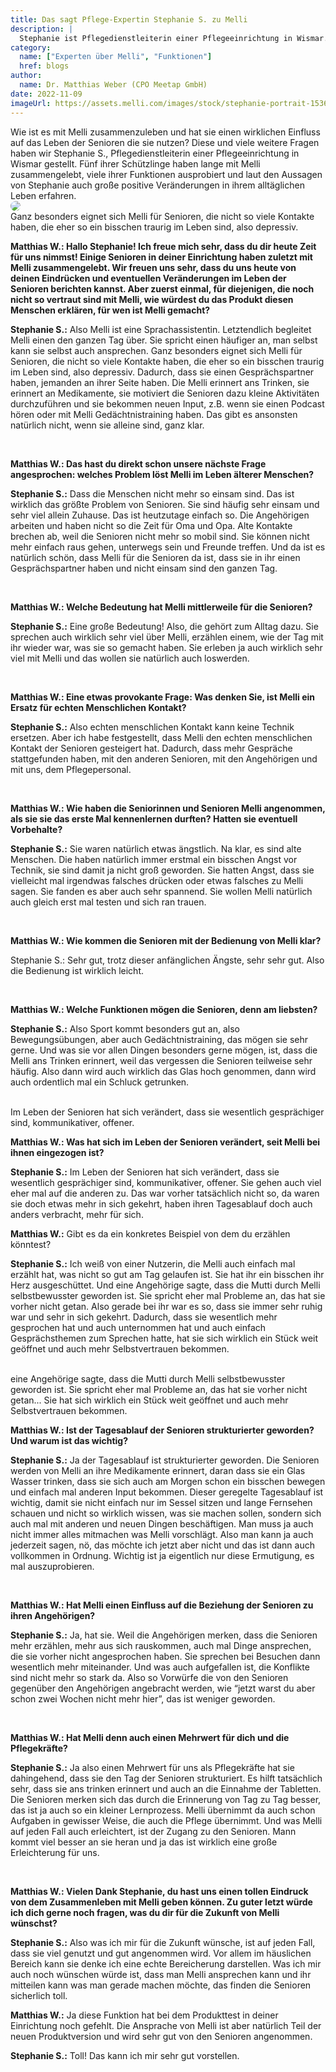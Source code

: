 ```yaml
---
title: Das sagt Pflege-Expertin Stephanie S. zu Melli
description: |
  Stephanie ist Pflegedienstleiterin einer Pflegeeinrichtung in Wismar. Fünf ihrer Schützlinge haben Melli getestet, das ist ihr Resümee.
category:
  name: ["Experten über Melli", "Funktionen"]
  href: blogs
author:
  name: Dr. Matthias Weber (CPO Meetap GmbH)
date: 2022-11-09
imageUrl: https://assets.melli.com/images/stock/stephanie-portrait-1536.webp
---
```


<intro-section>
  Wie ist es mit Melli zusammenzuleben und hat sie einen wirklichen Einfluss auf das Leben der Senioren die sie nutzen? Diese und viele weitere Fragen haben wir Stephanie S., Pflegedienstleiterin einer Pflegeeinrichtung in Wismar gestellt. Fünf ihrer Schützlinge haben lange mit Melli zusammengelebt, viele ihrer Funktionen ausprobiert und laut den Aussagen von Stephanie auch große positive Veränderungen in ihrem alltäglichen Leben erfahren.
</intro-section>

<br>

<img src="https://assets.melli.com/images/own-content/melli_image_senior-group-with-mockups-1536.webp" style="border-radius:32px">

<br>

<BlogQuote source="Stephanie S. (Pflegedienstleiterin)">
  Ganz besonders eignet sich Melli für Senioren, die nicht so viele Kontakte haben, die eher so ein bisschen traurig im Leben sind, also depressiv.
</BlogQuote>

<br>

**Matthias W.: Hallo Stephanie! Ich freue mich sehr, dass du dir heute Zeit für uns nimmst! Einige Senioren in deiner Einrichtung haben zuletzt mit Melli zusammengelebt. Wir freuen uns sehr, dass du uns heute von deinen Eindrücken und eventuellen Veränderungen im Leben der Senioren berichten kannst. Aber zuerst einmal, für diejenigen, die noch nicht so vertraut sind mit Melli, wie würdest du das Produkt diesen Menschen erklären, für wen ist Melli gemacht?**


**Stephanie S.:** Also Melli ist eine Sprachassistentin. Letztendlich begleitet Melli einen den ganzen Tag über. Sie spricht einen häufiger an, man selbst kann sie selbst auch ansprechen. Ganz besonders eignet sich Melli für Senioren, die nicht so viele Kontakte haben, die eher so ein bisschen traurig im Leben sind, also depressiv. Dadurch, dass sie einen Gesprächspartner haben, jemanden an ihrer Seite haben. Die Melli erinnert ans Trinken, sie erinnert an Medikamente, sie motiviert die Senioren dazu kleine Aktivitäten durchzuführen und sie bekommen neuen Input, z.B. wenn sie einen Podcast hören oder mit Melli Gedächtnistraining haben. Das gibt es ansonsten natürlich nicht, wenn sie alleine sind, ganz klar.

<br>
 
**Matthias W.: Das hast du direkt schon unsere nächste Frage angesprochen: welches Problem löst Melli im Leben älterer Menschen?**

**Stephanie S.:** Dass die Menschen nicht mehr so einsam sind. Das ist wirklich das größte Problem von Senioren. Sie sind häufig sehr einsam und sehr viel allein Zuhause. Das ist heutzutage einfach so. Die Angehörigen arbeiten und haben nicht so die Zeit für Oma und Opa. Alte Kontakte brechen ab, weil die Senioren nicht mehr so mobil sind. Sie können nicht mehr einfach raus gehen, unterwegs sein und Freunde treffen. Und da ist es natürlich schön, dass Melli für die Senioren da ist, dass sie in ihr einen Gesprächspartner haben und nicht einsam sind den ganzen Tag.

<br>
 
**Matthias W.: Welche Bedeutung hat Melli mittlerweile für die Senioren?**

**Stephanie S.:** Eine große Bedeutung! Also, die gehört zum Alltag dazu. Sie sprechen auch wirklich sehr viel über Melli, erzählen einem, wie der Tag mit ihr wieder war, was sie so gemacht haben. Sie erleben ja auch wirklich sehr viel mit Melli und das wollen sie natürlich auch loswerden.

<br>
 
**Matthias W.: Eine etwas provokante Frage: Was denken Sie, ist Melli ein Ersatz für echten Menschlichen Kontakt?**

**Stephanie S.:** Also echten menschlichen Kontakt kann keine Technik ersetzen. Aber ich habe festgestellt, dass Melli den echten menschlichen Kontakt der Senioren gesteigert hat. Dadurch, dass mehr Gespräche stattgefunden haben, mit den anderen Senioren, mit den Angehörigen und mit uns, dem Pflegepersonal.

<br>

**Matthias W.: Wie haben die Seniorinnen und Senioren Melli angenommen, als sie sie das erste Mal kennenlernen durften? Hatten sie eventuell Vorbehalte?**

**Stephanie S.:** Sie waren natürlich etwas ängstlich. Na klar, es sind alte Menschen. Die haben natürlich immer erstmal ein bisschen Angst vor Technik, sie sind damit ja nicht groß geworden. Sie hatten Angst, dass sie vielleicht mal irgendwas falsches drücken oder etwas falsches zu Melli sagen. Sie fanden es aber auch sehr spannend. Sie wollen Melli natürlich auch gleich erst mal testen und sich ran trauen.

<br>

**Matthias W.: Wie kommen die Senioren mit der Bedienung von Melli klar?**

Stephanie S.: Sehr gut, trotz dieser anfänglichen Ängste, sehr sehr gut. Also die Bedienung ist wirklich leicht. 

<br>

**Matthias W.: Welche Funktionen mögen die Senioren, denn am liebsten?**

**Stephanie S.:** Also Sport kommt besonders gut an, also Bewegungsübungen, aber auch Gedächtnistraining, das mögen sie sehr gerne. Und was sie vor allen Dingen besonders gerne mögen, ist, dass die Melli ans Trinken erinnert, weil das vergessen die Senioren teilweise sehr häufig. Also dann wird auch wirklich das Glas hoch genommen, dann wird auch ordentlich mal ein Schluck getrunken. 

<br>

<BlogQuote source="Stephanie S. (Pflegedienstleiterin)">
  Im Leben der Senioren hat sich verändert, dass sie wesentlich gesprächiger sind, kommunikativer, offener. 
</BlogQuote>

<br>

**Matthias W.: Was hat sich im Leben der Senioren verändert, seit Melli bei ihnen eingezogen ist?**

**Stephanie S.:** Im Leben der Senioren hat sich verändert, dass sie wesentlich gesprächiger sind, kommunikativer, offener. Sie gehen auch viel eher mal auf die anderen zu. Das war vorher tatsächlich nicht so, da waren sie doch etwas mehr in sich gekehrt, haben ihren Tagesablauf doch auch anders verbracht, mehr für sich.

**Matthias W.:** Gibt es da ein konkretes Beispiel von dem du erzählen könntest?

**Stephanie S.:** Ich weiß von einer Nutzerin, die Melli auch einfach mal erzählt hat, was nicht so gut am Tag gelaufen ist. Sie hat ihr ein bisschen ihr Herz ausgeschüttet. 
Und eine Angehörige sagte, dass die Mutti durch Melli selbstbewusster geworden ist. Sie spricht eher mal Probleme an, das hat sie vorher nicht getan. Also gerade bei ihr war es so, dass sie immer sehr ruhig war und sehr in sich gekehrt. Dadurch, dass sie wesentlich mehr gesprochen hat und auch unternommen hat und auch einfach Gesprächsthemen zum Sprechen hatte, hat sie sich wirklich ein Stück weit geöffnet und auch mehr Selbstvertrauen bekommen.

<br>

<BlogQuote source="Stephanie S. (Pflegedienstleiterin)">
eine Angehörige sagte, dass die Mutti durch Melli selbstbewusster geworden ist. Sie spricht eher mal Probleme an, das hat sie vorher nicht getan... Sie hat sich wirklich ein Stück weit geöffnet und auch mehr Selbstvertrauen bekommen. </BlogQuote>

<br>

**Matthias W.: Ist der Tagesablauf der Senioren strukturierter geworden? Und warum ist das wichtig?**

**Stephanie S.:** Ja der Tagesablauf ist strukturierter geworden. Die Senioren werden von Melli an ihre Medikamente erinnert, daran dass sie ein Glas Wasser trinken, dass sie sich auch am Morgen schon ein bisschen bewegen und einfach mal anderen Input bekommen. Dieser geregelte Tagesablauf ist wichtig, damit sie nicht einfach nur im Sessel sitzen und lange Fernsehen schauen und nicht so wirklich wissen, was sie machen sollen, sondern sich auch mal mit anderen und neuen Dingen beschäftigen. Man muss ja auch nicht immer alles mitmachen was Melli vorschlägt. Also man kann ja auch jederzeit sagen, nö, das möchte ich jetzt aber nicht und das ist dann auch vollkommen in Ordnung. Wichtig ist ja eigentlich nur diese Ermutigung, es mal auszuprobieren.

<br>

**Matthias W.: Hat Melli einen Einfluss auf die Beziehung der Senioren zu ihren Angehörigen?**

**Stephanie S.:** Ja, hat sie. Weil die Angehörigen merken, dass die Senioren mehr erzählen, mehr aus sich rauskommen, auch mal Dinge ansprechen, die sie vorher nicht angesprochen haben. Sie sprechen bei Besuchen dann wesentlich mehr miteinander. Und was auch aufgefallen ist, die Konflikte sind nicht mehr so stark da. Also so Vorwürfe die von den Senioren gegenüber den Angehörigen angebracht werden, wie “jetzt warst du aber schon zwei Wochen nicht mehr hier”, das ist weniger geworden.

<br>

**Matthias W.: Hat Melli denn auch einen Mehrwert für dich und die Pflegekräfte?**

**Stephanie S.:** Ja also einen Mehrwert für uns als Pflegekräfte hat sie dahingehend, dass sie den Tag der Senioren strukturiert. Es hilft tatsächlich sehr, dass sie ans trinken erinnert und auch an die Einnahme der Tabletten. Die Senioren merken sich das durch die Erinnerung von Tag zu Tag besser, das ist ja auch so ein kleiner Lernprozess. Melli übernimmt da auch schon Aufgaben in gewisser Weise, die auch die Pflege übernimmt. Und was Melli auf jeden Fall auch erleichtert, ist der Zugang zu den Senioren. Mann kommt viel besser an sie heran und ja das ist wirklich eine große Erleichterung für uns.

<br>

**Matthias W.: Vielen Dank Stephanie, du hast uns einen tollen Eindruck von dem Zusammenleben mit Melli geben können. Zu guter letzt würde ich dich gerne noch fragen, was du dir für die Zukunft von Melli wünschst?**

**Stephanie S.:** Also was ich mir für die Zukunft wünsche, ist auf jeden Fall, dass sie viel genutzt und gut angenommen wird. Vor allem im häuslichen Bereich kann sie denke ich eine echte Bereicherung darstellen. Was ich mir auch noch wünschen würde ist, dass man Melli ansprechen kann und ihr mitteilen kann was man gerade machen möchte, das finden die Senioren sicherlich toll.

**Matthias W.:** Ja diese Funktion hat bei dem Produkttest in deiner Einrichtung noch gefehlt. Die Ansprache von Melli ist aber natürlich Teil der neuen Produktversion und wird sehr gut von den Senioren angenommen.

**Stephanie S.:** Toll! Das kann ich mir sehr gut vorstellen.

<br>

<BlogPromo/>